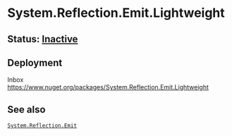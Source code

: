 # System.Reflection.Emit.Lightweight

## Status: [Inactive](../system.reflection/overview.md#status)

## Deployment
Inbox  
https://www.nuget.org/packages/System.Reflection.Emit.Lightweight

## See also
[`System.Reflection.Emit`](../system.reflection.emit/readme.md)